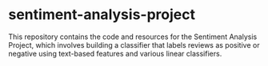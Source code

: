 # sentiment-analysis-project
This repository contains the code and resources for the Sentiment Analysis Project, which involves building a classifier that labels reviews as positive or negative using text-based features and various linear classifiers.
